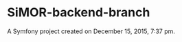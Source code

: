 SiMOR-backend-branch
====================

A Symfony project created on December 15, 2015, 7:37 pm.
